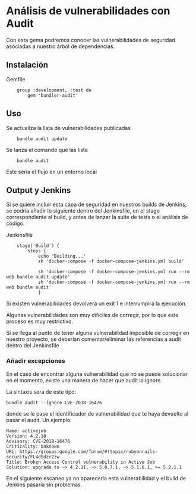 # Análisis de vulnerabilidades con Audit

Con esta gema podremos conocer las vulnerabilidades de seguridad asociadas a nuestro árbol de dependencias.

## Instalación

Gemfile
```
    group :development, :test do
        gem 'bundler-audit'
```

## Uso

Se actualiza la lista de vulnerabilidades publicadas
```
    bundle audit update
```

Se lanza el comando que las lista
```
    bundle audit
```

Este sería el flujo en un entorno local

## Output y Jenkins

Si se quiere incluir esta capa de seguridad en nuestros builds de Jenkins, se podría añadir lo siguiente dentro del Jenkinsfile, en el stage correspondiente al build, y antes de lanzar la suite de tests o el análisis de código.


Jenkinsfile
```
    stage('Build') {
        steps {
            echo 'Building...'
            sh 'docker-compose -f docker-compose-jenkins.yml build'

            sh 'docker-compose -f docker-compose-jenkins.yml run --rm web bundle audit update'
            sh 'docker-compose -f docker-compose-jenkins.yml run --rm web bundle audit'
            }
 ```

 Si existen vulnerabilidades devolverá un exit 1 e interrumpirá la ejecución.

 Algunas vulnerabilidades son muy difíciles de corregir, por lo que este proceso es muy restrictivo.

 Si se llega al punto de tener alguna vulnerabilidad imposible de corregir en nuestro proyecto, se deberían comentar/eliminar las referencias a audit dentro del Jenkinsfile
 
 ### Añadir excepciones
 
 En el caso de encontrar alguna vulnerabilidad que no se puede solucionar en el momento, existe una manera de hacer que audit la ignore.
 
 La sintaxis sera de este tipo:
 
 `bundle audit --ignore CVE-2018-16476`
 
donde se le pase el identificador de vulnerabilidad que te haya devuelto al pasar el audit.
Un ejemplo:
```
Name: activejob
Version: 4.2.10
Advisory: CVE-2018-16476
Criticality: Unknown
URL: https://groups.google.com/forum/#!topic/rubyonrails-security/FL4dSdzr2zw
Title: Broken Access Control vulnerability in Active Job
Solution: upgrade to ~> 4.2.11, ~> 5.0.7.1, ~> 5.1.6.1, >= 5.2.1.1
```
En el siguiente escaneo ya no aparecería esta vulnerabilidad y el build de Jenkins pasaría sin problemas.
